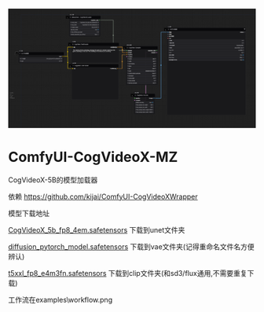 ![image](./examples/workflow.png)

# ComfyUI-CogVideoX-MZ

CogVideoX-5B的模型加载器

依赖 https://github.com/kijai/ComfyUI-CogVideoXWrapper

模型下载地址

[CogVideoX_5b_fp8_4em.safetensors](https://modelscope.cn/models/wailovet/CogVideoX-5b/resolve/master/CogVideoX_5b_fp8_4em.safetensors) 下载到unet文件夹 

[diffusion_pytorch_model.safetensors](https://modelscope.cn/models/zhipuai/cogvideox-5b/resolve/master/vae/diffusion_pytorch_model.safetensors) 下载到vae文件夹(记得重命名文件名方便辨认)

[t5xxl_fp8_e4m3fn.safetensors](https://modelscope.cn/models/ai-modelscope/flux_text_encoders/resolve/master/t5xxl_fp8_e4m3fn.safetensors) 下载到clip文件夹(和sd3/flux通用,不需要重复下载)

工作流在examples\workflow.png



